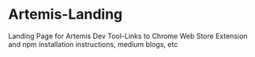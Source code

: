 # Artemis-Landing
Landing Page for Artemis Dev Tool-Links to Chrome Web Store Extension and npm installation instructions, medium blogs, etc
